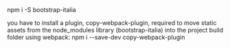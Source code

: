 
npm i -S bootstrap-italia

you have to install a plugin, copy-webpack-plugin, required to move static assets from the node_modules library (bootstrap-italia) into the project build folder using webpack:
npm i --save-dev copy-webpack-plugin